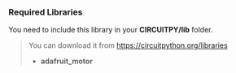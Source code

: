 ### Required Libraries
You need to include this library in your **CIRCUITPY/lib** folder. 
> You can download it from https://circuitpython.org/libraries
> - **adafruit_motor**
